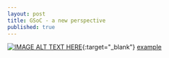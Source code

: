 ```yaml
---
layout: post
title: GSoC - a new perspective
published: true
---
```

[![IMAGE ALT TEXT HERE](https://pi.tedcdn.com/r/pe.tedcdn.com/images/ted/04916ee6e81065c8333e6546184af512eee37bbe_2880x1620.jpg)](https://embed.ted.com/talks/simon_sinek_how_great_leaders_inspire_action){:target="_blank"}
<a href="https://embed.ted.com/talks/simon_sinek_how_great_leaders_inspire_action" target="![IMAGE ALT TEXT HERE](https://pi.tedcdn.com/r/pe.tedcdn.com/images/ted/04916ee6e81065c8333e6546184af512eee37bbe_2880x1620.jpg)">example</a>